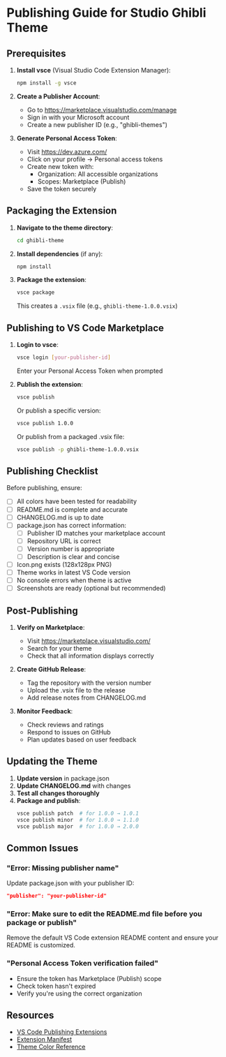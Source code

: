 # Publishing Guide for Studio Ghibli Theme

## Prerequisites

1. **Install vsce** (Visual Studio Code Extension Manager):
   ```bash
   npm install -g vsce
   ```

2. **Create a Publisher Account**:
   - Go to https://marketplace.visualstudio.com/manage
   - Sign in with your Microsoft account
   - Create a new publisher ID (e.g., "ghibli-themes")

3. **Generate Personal Access Token**:
   - Visit https://dev.azure.com/
   - Click on your profile → Personal access tokens
   - Create new token with:
     - Organization: All accessible organizations
     - Scopes: Marketplace (Publish)
   - Save the token securely

## Packaging the Extension

1. **Navigate to the theme directory**:
   ```bash
   cd ghibli-theme
   ```

2. **Install dependencies** (if any):
   ```bash
   npm install
   ```

3. **Package the extension**:
   ```bash
   vsce package
   ```
   This creates a `.vsix` file (e.g., `ghibli-theme-1.0.0.vsix`)

## Publishing to VS Code Marketplace

1. **Login to vsce**:
   ```bash
   vsce login [your-publisher-id]
   ```
   Enter your Personal Access Token when prompted

2. **Publish the extension**:
   ```bash
   vsce publish
   ```

   Or publish a specific version:
   ```bash
   vsce publish 1.0.0
   ```

   Or publish from a packaged .vsix file:
   ```bash
   vsce publish -p ghibli-theme-1.0.0.vsix
   ```

## Publishing Checklist

Before publishing, ensure:

- [ ] All colors have been tested for readability
- [ ] README.md is complete and accurate
- [ ] CHANGELOG.md is up to date
- [ ] package.json has correct information:
  - [ ] Publisher ID matches your marketplace account
  - [ ] Repository URL is correct
  - [ ] Version number is appropriate
  - [ ] Description is clear and concise
- [ ] Icon.png exists (128x128px PNG)
- [ ] Theme works in latest VS Code version
- [ ] No console errors when theme is active
- [ ] Screenshots are ready (optional but recommended)

## Post-Publishing

1. **Verify on Marketplace**:
   - Visit https://marketplace.visualstudio.com/
   - Search for your theme
   - Check that all information displays correctly

2. **Create GitHub Release**:
   - Tag the repository with the version number
   - Upload the .vsix file to the release
   - Add release notes from CHANGELOG.md

3. **Monitor Feedback**:
   - Check reviews and ratings
   - Respond to issues on GitHub
   - Plan updates based on user feedback

## Updating the Theme

1. **Update version** in package.json
2. **Update CHANGELOG.md** with changes
3. **Test all changes thoroughly**
4. **Package and publish**:
   ```bash
   vsce publish patch  # for 1.0.0 → 1.0.1
   vsce publish minor  # for 1.0.0 → 1.1.0
   vsce publish major  # for 1.0.0 → 2.0.0
   ```

## Common Issues

### "Error: Missing publisher name"
Update package.json with your publisher ID:
```json
"publisher": "your-publisher-id"
```

### "Error: Make sure to edit the README.md file before you package or publish"
Remove the default VS Code extension README content and ensure your README is customized.

### "Personal Access Token verification failed"
- Ensure the token has Marketplace (Publish) scope
- Check token hasn't expired
- Verify you're using the correct organization

## Resources

- [VS Code Publishing Extensions](https://code.visualstudio.com/api/working-with-extensions/publishing-extension)
- [Extension Manifest](https://code.visualstudio.com/api/references/extension-manifest)
- [Theme Color Reference](https://code.visualstudio.com/api/references/theme-color)